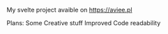 My svelte project avaible on https://aviee.pl

Plans:
Some Creative stuff 
Improved Code readability
